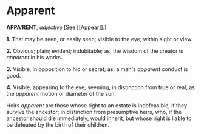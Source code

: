 # Apparent

**APPA'RENT**, _adjective_ \[See [[Appear]].\]

**1.** That may be seen, or easily seen; visible to the eye; within sight or view.

**2.** Obvious; plain; evident; indubitable; as, the wisdom of the creator is _apparent_ in his works.

**3.** Visible, in opposition to hid or secret; as, a man's _apparent_ conduct is good.

**4.** Visible; appearing to the eye; seeming, in distinction from true or real, as the _apparent_ motion or diameter of the sun.

Heirs _apparent_ are those whose right to an estate is indefeasible, if they survive the ancestor; in distinction from presumptive heirs, who, if the ancestor should die immediately, would inherit, but whose right is liable to be defeated by the birth of their children.